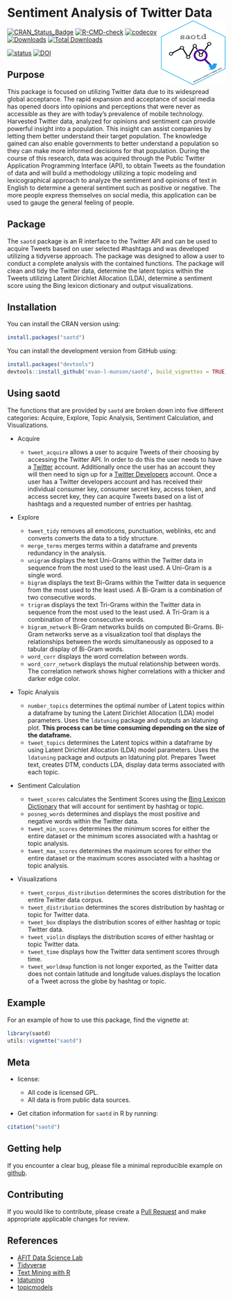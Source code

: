 
<!-- don't edit the .md file, instead edit the .Rmd -->

# Sentiment Analysis of Twitter Data <img src="man/figures/hex_saotd.png" align="right" width="150" height="150" />

[![CRAN\_Status\_Badge](http://www.r-pkg.org/badges/version/saotd)](https://cran.r-project.org/package=saotd)
[![R-CMD-check](https://github.com/evan-l-munson/saotd/workflows/R-CMD-check/badge.svg)](https://github.com/evan-l-munson/saotd/actions?workflow=R-CMD-check)
[![codecov](https://codecov.io/gh/evan-l-munson/saotd/branch/master/graph/badge.svg)](https://codecov.io/gh/evan-l-munson/saotd)
[![Downloads](http://cranlogs.r-pkg.org/badges/saotd)](https://CRAN.R-project.org/package=saotd)
[![Total Downloads](https://cranlogs.r-pkg.org/badges/grand-total/saotd?color=orange)](https://CRAN.R-project.org/package=saotd)

[![status](http://joss.theoj.org/papers/e6002792b44f50039afc22dbe3d4a086/status.svg)](https://joss.theoj.org/papers/10.21105/joss.00764)
[![DOI](https://zenodo.org/badge/DOI/10.5281/zenodo.2578973.svg)](https://doi.org/10.5281/zenodo.2578973)

## Purpose 

This package is focused on utilizing Twitter data due to its widespread
global acceptance. The rapid expansion and acceptance of social media
has opened doors into opinions and perceptions that were never as
accessible as they are with today’s prevalence of mobile technology.
Harvested Twitter data, analyzed for opinions and sentiment can provide
powerful insight into a population. This insight can assist companies by
letting them better understand their target population. The knowledge
gained can also enable governments to better understand a population so
they can make more informed decisions for that population. During the
course of this research, data was acquired through the Public Twitter
Application Programming Interface (API), to obtain Tweets as the
foundation of data and will build a methodology utilizing a topic
modeling and lexicographical approach to analyze the sentiment and
opinions of text in English to determine a general sentiment such as
positive or negative. The more people express themselves on social
media, this application can be used to gauge the general feeling of
people.

## Package

The `saotd` package is an R interface to the Twitter API and can be used
to acquire Tweets based on user selected \#hashtags and was developed
utilizing a tidyverse approach. The package was designed to allow a user
to conduct a complete analysis with the contained functions. The package
will clean and tidy the Twitter data, determine the latent topics within
the Tweets utilizing Latent Dirichlet Allocation (LDA), determine a
sentiment score using the Bing lexicon dictionary and output
visualizations.

## Installation

You can install the CRAN version using:

``` r
install.packages("saotd")
```

You can install the development version from GitHub using:

``` r
install.packages("devtools")
devtools::install_github('evan-l-munson/saotd', build_vignettes = TRUE)
```

## Using saotd

The functions that are provided by `saotd` are broken down into five
different categories: Acquire, Explore, Topic Analysis, Sentiment
Calculation, and Visualizations.

-   Acquire

    -   `tweet_acquire` allows a user to acquire Tweets of their
        choosing by accessing the Twitter API. In order to do this the
        user needs to have a [Twitter](https://twitter.com) account.
        Additionally once the user has an account they will then need to
        sign up for a [Twitter Developers](https://dev.twitter.com/)
        account. Once a user has a Twitter developers account and has
        received their individual consumer key, consumer secret key,
        access token, and access secret key, they can acquire Tweets
        based on a list of hashtags and a requested number of entries
        per hashtag.

-   Explore

    -   `tweet_tidy` removes all emoticons, punctuation, weblinks, etc
        and converts converts the data to a tidy structure.
    -   `merge_terms` merges terms within a dataframe and prevents
        redundancy in the analysis.
    -   `unigram` displays the text Uni-Grams within the Twitter data in
        sequence from the most used to the least used. A Uni-Gram is a
        single word.
    -   `bigram` displays the text Bi-Grams within the Twitter data in
        sequence from the most used to the least used. A Bi-Gram is a
        combination of two consecutive words.
    -   `trigram` displays the text Tri-Grams within the Twitter data in
        sequence from the most used to the least used. A Tri-Gram is a
        combination of three consecutive words.
    -   `bigram_network` Bi-Gram networks builds on computed Bi-Grams.
        Bi-Gram networks serve as a visualization tool that displays the
        relationships between the words simultaneously as opposed to a
        tabular display of Bi-Gram words.
    -   `word_corr` displays the word correlation between words.
    -   `word_corr_network` displays the mutual relationship between
        words. The correlation network shows higher correlations with a
        thicker and darker edge color.

-   Topic Analysis

    -   `number_topics` determines the optimal number of Latent topics
        within a dataframe by tuning the Latent Dirichlet Allocation
        (LDA) model parameters. Uses the `ldatuning` package and outputs
        an ldatuning plot. **This process can be time consuming
        depending on the size of the dataframe.**
    -   `tweet_topics` determines the Latent topics within a dataframe
        by using Latent Dirichlet Allocation (LDA) model parameters.
        Uses the `ldatuning` package and outputs an ldatuning plot.
        Prepares Tweet text, creates DTM, conducts LDA, display data
        terms associated with each topic.

-   Sentiment Calculation

    -   `tweet_scores` calculates the Sentiment Scores using the [Bing
        Lexicon
        Dictionary](https://www.cs.uic.edu/~liub/FBS/sentiment-analysis.html)
        that will account for sentiment by hashtag or topic.
    -   `posneg_words` determines and displays the most positive and
        negative words within the Twitter data.
    -   `tweet_min_scores` determines the minimum scores for either the
        entire dataset or the minimum scores associated with a hashtag
        or topic analysis.
    -   `tweet_max_scores` determines the maximum scores for either the
        entire dataset or the maximum scores associated with a hashtag
        or topic analysis.

-   Visualizations

    -   `tweet_corpus_distribution` determines the scores distribution
        for the entire Twitter data corpus.
    -   `tweet_distribution` determines the scores distribution by
        hashtag or topic for Twitter data.
    -   `tweet_box` displays the distribution scores of either hashtag
        or topic Twitter data.
    -   `tweet_violin` displays the distribution scores of either
        hashtag or topic Twitter data.
    -   `tweet_time` displays how the Twitter data sentiment scores
        through time.  
    -   `tweet_worldmap` function is not longer exported, as the Twitter data 
        does not contain latitude and longitude values.displays the location of 
        a Tweet across the globe by hashtag or topic.

## Example

For an example of how to use this package, find the vignette at:

``` r
library(saotd)
utils::vignette("saotd")
```

## Meta

-   license:

    -   All code is licensed GPL.
    -   All data is from public data sources.

-   Get citation information for `saotd` in R by running:

``` r
citation("saotd")
```

## Getting help

If you encounter a clear bug, please file a minimal reproducible example
on [github](https://github.com/evan-l-munson/saotd/issues).

## Contributing

If you would like to contribute, please create a [Pull
Request](https://github.com/evan-l-munson/saotd/pulls) and make
appropriate applicable changes for review.

## References

-   [AFIT Data Science Lab](https://github.com/AFIT-R)
-   [Tidyverse](https://www.tidyverse.org/)
-   [Text Mining with R](https://www.tidytextmining.com/)
-   [ldatuning](https://CRAN.R-project.org/package=ldatuning)
-   [topicmodels](https://CRAN.R-project.org/package=topicmodels)
